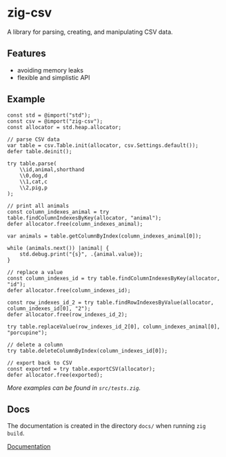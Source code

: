 # zig-csv

A library for parsing, creating, and manipulating CSV data.

## Features

- avoiding memory leaks
- flexible and simplistic API

## Example

```zig
const std = @import("std");
const csv = @import("zig-csv");
const allocator = std.heap.allocator;

// parse CSV data
var table = csv.Table.init(allocator, csv.Settings.default());
defer table.deinit();

try table.parse(
    \\id,animal,shorthand
    \\0,dog,d
    \\1,cat,c
    \\2,pig,p
);

// print all animals
const column_indexes_animal = try table.findColumnIndexesByKey(allocator, "animal");
defer allocator.free(column_indexes_animal);

var animals = table.getColumnByIndex(column_indexes_animal[0]);

while (animals.next()) |animal| {
    std.debug.print("{s}", .{animal.value});
}

// replace a value
const column_indexes_id = try table.findColumnIndexesByKey(allocator, "id");
defer allocator.free(column_indexes_id);

const row_indexes_id_2 = try table.findRowIndexesByValue(allocator, column_indexes_id[0], "2");
defer allocator.free(row_indexes_id_2);

try table.replaceValue(row_indexes_id_2[0], column_indexes_animal[0], "porcupine");

// delete a column
try table.deleteColumnByIndex(column_indexes_id[0]);

// export back to CSV
const exported = try table.exportCSV(allocator);
defer allocator.free(exported);

```

_More examples can be found in `src/tests.zig`._

## Docs

The documentation is created in the directory `docs/` when running `zig build`.

[Documentation](https://distreat.github.io/zig-csv/)
